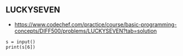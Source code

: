 ## LUCKYSEVEN
- https://www.codechef.com/practice/course/basic-programming-concepts/DIFF500/problems/LUCKYSEVEN?tab=solution
```
s = input()
print(s[6])
```